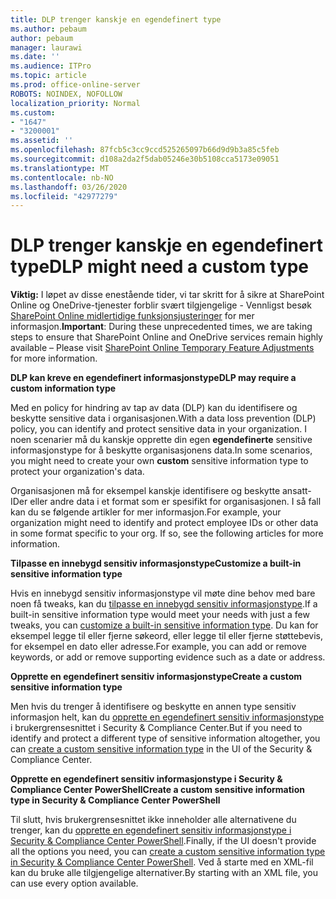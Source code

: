 ```yaml
---
title: DLP trenger kanskje en egendefinert type
ms.author: pebaum
author: pebaum
manager: laurawi
ms.date: ''
ms.audience: ITPro
ms.topic: article
ms.prod: office-online-server
ROBOTS: NOINDEX, NOFOLLOW
localization_priority: Normal
ms.custom:
- "1647"
- "3200001"
ms.assetid: ''
ms.openlocfilehash: 87fcb5c3cc9ccd525265097b66d9d9b3a85c5feb
ms.sourcegitcommit: d108a2da2f5dab05246e30b5108cca5173e09051
ms.translationtype: MT
ms.contentlocale: nb-NO
ms.lasthandoff: 03/26/2020
ms.locfileid: "42977279"
---
```

# <a name="dlp-might-need-a-custom-type"></a><span data-ttu-id="6ebf4-102">DLP trenger kanskje en egendefinert type</span><span class="sxs-lookup"><span data-stu-id="6ebf4-102">DLP might need a custom type</span></span>

<span data-ttu-id="6ebf4-103">**Viktig:** I løpet av disse enestående tider, vi tar skritt for å sikre at SharePoint Online og OneDrive-tjenester forblir svært tilgjengelige - Vennligst besøk [SharePoint Online midlertidige funksjonsjusteringer](https://aka.ms/ODSPAdjustments) for mer informasjon.</span><span class="sxs-lookup"><span data-stu-id="6ebf4-103">**Important**: During these unprecedented times, we are taking steps to ensure that SharePoint Online and OneDrive services remain highly available – Please visit [SharePoint Online Temporary Feature Adjustments](https://aka.ms/ODSPAdjustments) for more information.</span></span>

<span data-ttu-id="6ebf4-104">**DLP kan kreve en egendefinert informasjonstype**</span><span class="sxs-lookup"><span data-stu-id="6ebf4-104">**DLP may require a custom information type**</span></span>

<span data-ttu-id="6ebf4-105">Med en policy for hindring av tap av data (DLP) kan du identifisere og beskytte sensitive data i organisasjonen.</span><span class="sxs-lookup"><span data-stu-id="6ebf4-105">With a data loss prevention (DLP) policy, you can identify and protect sensitive data in your organization.</span></span> <span data-ttu-id="6ebf4-106">I noen scenarier må du kanskje opprette din egen **egendefinerte** sensitive informasjonstype for å beskytte organisasjonens data.</span><span class="sxs-lookup"><span data-stu-id="6ebf4-106">In some scenarios, you might need to create your own **custom** sensitive information type to protect your organization's data.</span></span>

<span data-ttu-id="6ebf4-107">Organisasjonen må for eksempel kanskje identifisere og beskytte ansatt-IDer eller andre data i et format som er spesifikt for organisasjonen. I så fall kan du se følgende artikler for mer informasjon.</span><span class="sxs-lookup"><span data-stu-id="6ebf4-107">For example, your organization might need to identify and protect employee IDs or other data in some format specific to your org. If so, see the following articles for more information.</span></span>
  
 <span data-ttu-id="6ebf4-108">**Tilpasse en innebygd sensitiv informasjonstype**</span><span class="sxs-lookup"><span data-stu-id="6ebf4-108">**Customize a built-in sensitive information type**</span></span>
  
<span data-ttu-id="6ebf4-109">Hvis en innebygd sensitiv informasjonstype vil møte dine behov med bare noen få tweaks, kan du [tilpasse en innebygd sensitiv informasjonstype](https://docs.microsoft.com/office365/securitycompliance/customize-a-built-in-sensitive-information-type).</span><span class="sxs-lookup"><span data-stu-id="6ebf4-109">If a built-in sensitive information type would meet your needs with just a few tweaks, you can [customize a built-in sensitive information type](https://docs.microsoft.com/office365/securitycompliance/customize-a-built-in-sensitive-information-type).</span></span> <span data-ttu-id="6ebf4-110">Du kan for eksempel legge til eller fjerne søkeord, eller legge til eller fjerne støttebevis, for eksempel en dato eller adresse.</span><span class="sxs-lookup"><span data-stu-id="6ebf4-110">For example, you can add or remove keywords, or add or remove supporting evidence such as a date or address.</span></span>
  
 <span data-ttu-id="6ebf4-111">**Opprette en egendefinert sensitiv informasjonstype**</span><span class="sxs-lookup"><span data-stu-id="6ebf4-111">**Create a custom sensitive information type**</span></span>
  
<span data-ttu-id="6ebf4-112">Men hvis du trenger å identifisere og beskytte en annen type sensitiv informasjon helt, kan du [opprette en egendefinert sensitiv informasjonstype](https://docs.microsoft.com/office365/securitycompliance/create-a-custom-sensitive-information-type) i brukergrensesnittet i Security & Compliance Center.</span><span class="sxs-lookup"><span data-stu-id="6ebf4-112">But if you need to identify and protect a different type of sensitive information altogether, you can [create a custom sensitive information type](https://docs.microsoft.com/office365/securitycompliance/create-a-custom-sensitive-information-type) in the UI of the Security & Compliance Center.</span></span>
  
<span data-ttu-id="6ebf4-113">**Opprette en egendefinert sensitiv informasjonstype i Security & Compliance Center PowerShell**</span><span class="sxs-lookup"><span data-stu-id="6ebf4-113">**Create a custom sensitive information type in Security & Compliance Center PowerShell**</span></span>

<span data-ttu-id="6ebf4-114">Til slutt, hvis brukergrensesnittet ikke inneholder alle alternativene du trenger, kan du [opprette en egendefinert sensitiv informasjonstype i Security & Compliance Center PowerShell](https://docs.microsoft.com/office365/securitycompliance/create-a-custom-sensitive-information-type-in-scc-powershell).</span><span class="sxs-lookup"><span data-stu-id="6ebf4-114">Finally, if the UI doesn't provide all the options you need, you can [create a custom sensitive information type in Security & Compliance Center PowerShell](https://docs.microsoft.com/office365/securitycompliance/create-a-custom-sensitive-information-type-in-scc-powershell).</span></span> <span data-ttu-id="6ebf4-115">Ved å starte med en XML-fil kan du bruke alle tilgjengelige alternativer.</span><span class="sxs-lookup"><span data-stu-id="6ebf4-115">By starting with an XML file, you can use every option available.</span></span>
